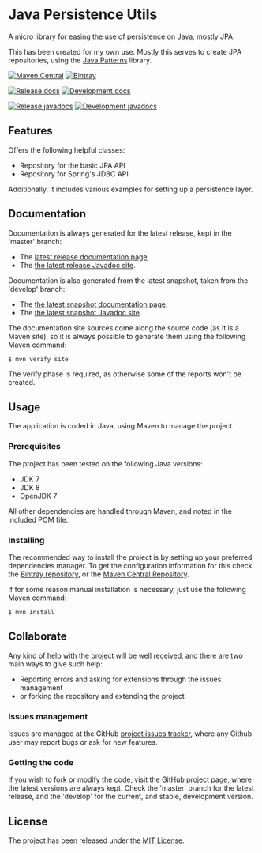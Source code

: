 # Java Persistence Utils

A micro library for easing the use of persistence on Java, mostly JPA.

This has been created for my own use. Mostly this serves to create JPA repositories, using the [Java Patterns][java_patterns] library.

[![Maven Central](https://img.shields.io/maven-central/v/com.wandrell/persistence-utils.svg)][maven-repo]
[![Bintray](https://api.bintray.com/packages/bernardo-mg/maven/persistence-utils/images/download.svg)][bintray-repo]

[![Release docs](https://img.shields.io/badge/docs-release-blue.svg)][site-release]
[![Development docs](https://img.shields.io/badge/docs-develop-blue.svg)][site-develop]

[![Release javadocs](https://img.shields.io/badge/javadocs-release-blue.svg)][javadoc-release]
[![Development javadocs](https://img.shields.io/badge/javadocs-develop-blue.svg)][javadoc-develop]

## Features

Offers the following helpful classes:
- Repository for the basic JPA API
- Repository for Spring's JDBC API

Additionally, it includes various examples for setting up a persistence layer.

## Documentation

Documentation is always generated for the latest release, kept in the 'master' branch:

- The [latest release documentation page][site-release].
- The [the latest release Javadoc site][javadoc-release].

Documentation is also generated from the latest snapshot, taken from the 'develop' branch:

- The [the latest snapshot documentation page][site-develop].
- The [the latest snapshot Javadoc site][javadoc-develop].

The documentation site sources come along the source code (as it is a Maven site), so it is always possible to generate them using the following Maven command:

```
$ mvn verify site
```

The verify phase is required, as otherwise some of the reports won't be created.

## Usage

The application is coded in Java, using Maven to manage the project.

### Prerequisites

The project has been tested on the following Java versions:
* JDK 7
* JDK 8
* OpenJDK 7

All other dependencies are handled through Maven, and noted in the included POM file.

### Installing

The recommended way to install the project is by setting up your preferred dependencies manager. To get the configuration information for this check the [Bintray repository][bintray-repo], or the [Maven Central Repository][maven-repo].

If for some reason manual installation is necessary, just use the following Maven command:

```
$ mvn install
```

## Collaborate

Any kind of help with the project will be well received, and there are two main ways to give such help:

- Reporting errors and asking for extensions through the issues management
- or forking the repository and extending the project

### Issues management

Issues are managed at the GitHub [project issues tracker][issues], where any Github user may report bugs or ask for new features.

### Getting the code

If you wish to fork or modify the code, visit the [GitHub project page][scm], where the latest versions are always kept. Check the 'master' branch for the latest release, and the 'develop' for the current, and stable, development version.

## License

The project has been released under the [MIT License][license].

[bintray-repo]: https://bintray.com/bernardo-mg/maven/persistence-utils/view
[maven-repo]: http://mvnrepository.com/artifact/com.wandrell/persistence-utils
[java_patterns]: https://github.com/Bernardo-MG/java-patterns
[issues]: https://github.com/bernardo-mg/persistence-utils-java/issues
[javadoc-develop]: http://docs.wandrell.com/development/maven/persistence-utils/apidocs
[javadoc-release]: http://docs.wandrell.com/maven/persistence-utils/apidocs
[license]: http://www.opensource.org/licenses/mit-license.php
[scm]: https://github.com/bernardo-mg/persistence-utils-java
[site-develop]: http://docs.wandrell.com/development/maven/persistence-utils
[site-release]: http://docs.wandrell.com/maven/persistence-utils

